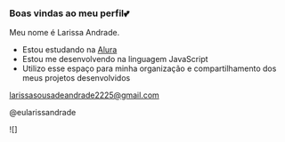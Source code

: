 ### Boas vindas ao meu perfil💕

Meu nome é Larissa Andrade.

- Estou estudando na [Alura](https://www.alura.com.br)
- Estou me desenvolvendo na linguagem JavaScript
- Utilizo esse espaço para minha organização e compartilhamento dos meus projetos desenvolvidos


larissasousadeandrade2225@gmail.com

@eularissandrade

![]
